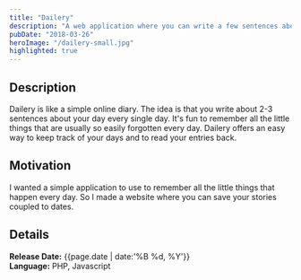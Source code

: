 ```yaml
---
title: "Dailery"
description: "A web application where you can write a few sentences about your day every day."
pubDate: "2018-03-26"
heroImage: "/dailery-small.jpg"
highlighted: true
---
```


## Description

Dailery is like a simple online diary. The idea is that you write about 2-3 sentences about your day every single day. It's fun to remember all the little things that are usually so easily forgotten every day. Dailery offers an easy way to keep track of your days and to read your entries back.

## Motivation

I wanted a simple application to use to remember all the little things that happen every day. So I made a website where you can save your stories coupled to dates.

## Details

**Release Date:** {{page.date | date:'%B %d, %Y'}}  
**Language:** PHP, Javascript

<!-- **Link:** [Dailery](http://www.dailery.com/) -->
